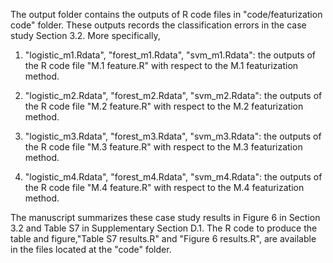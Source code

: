 The output folder contains the outputs of R code files in "code/featurization code" folder. These outputs records the classification errors in the case study Section 3.2. More specifically,

1. "logistic_m1.Rdata", "forest_m1.Rdata", "svm_m1.Rdata":  the outputs of the R code file "M.1 feature.R" with respect to the M.1 featurization method.

1. "logistic_m2.Rdata", "forest_m2.Rdata", "svm_m2.Rdata":  the outputs of the R code file "M.2 feature.R" with respect to the M.2 featurization method.

1. "logistic_m3.Rdata", "forest_m3.Rdata", "svm_m3.Rdata":  the outputs of the R code file "M.3 feature.R" with respect to the M.3 featurization method.

1. "logistic_m4.Rdata", "forest_m4.Rdata", "svm_m4.Rdata":  the outputs of the R code file "M.4 feature.R" with respect to the M.4 featurization method.

The manuscript summarizes these case study results in Figure 6 in Section 3.2 and Table S7 in Supplementary Section D.1. The R code to produce the table and figure,"Table S7 results.R" and "Figure 6 results.R", are available in the files located at the "code" folder.




